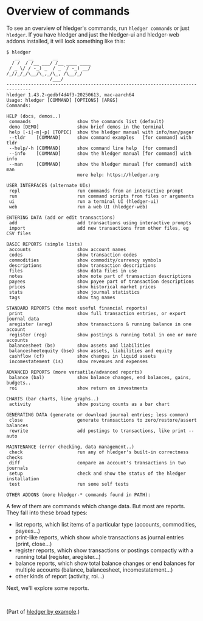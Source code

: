 # Overview of commands

To see an overview of hledger's commands, run `hledger commands` or just `hledger`.
If you have hledger and just the hledger-ui and hledger-web addons installed,
it will look something like this:
```
$ hledger
   __   __       __            
  / /  / /__ ___/ /__ ____ ____
 / _ \/ / -_) _  / _ `/ -_) __/
/_//_/_/\__/\_,_/\_, /\__/_/   
                /___/          
-------------------------------------------------------------------------------
hledger 1.43.2-gedbf4d4f3-20250613, mac-aarch64
Usage: hledger [COMMAND] [OPTIONS] [ARGS]
Commands:

HELP (docs, demos..)
 commands                 show the commands list (default)
 demo [DEMO]              show brief demos in the terminal
 help [-i|-m|-p] [TOPIC]  show the hledger manual with info/man/pager
 --tldr    [COMMAND]      show command examples   [for command] with tldr
 --help/-h [COMMAND]      show command line help  [for command]
 --info    [COMMAND]      show the hledger manual [for command] with info
 --man     [COMMAND]      show the hledger manual [for command] with man
                          more help: https://hledger.org

USER INTERFACES (alternate UIs)
 repl                     run commands from an interactive prompt
 run                      run command scripts from files or arguments
 ui                       run a terminal UI (hledger-ui)
 web                      run a web UI (hledger-web)

ENTERING DATA (add or edit transactions)
 add                      add transactions using interactive prompts
 import                   add new transactions from other files, eg CSV files

BASIC REPORTS (simple lists)
 accounts                 show account names
 codes                    show transaction codes
 commodities              show commodity/currency symbols
 descriptions             show transaction descriptions
 files                    show data files in use
 notes                    show note part of transaction descriptions
 payees                   show payee part of transaction descriptions
 prices                   show historical market prices
 stats                    show journal statistics
 tags                     show tag names

STANDARD REPORTS (the most useful financial reports)
 print                    show full transaction entries, or export journal data
 aregister (areg)         show transactions & running balance in one account
 register (reg)           show postings & running total in one or more accounts
 balancesheet (bs)        show assets and liabilities
 balancesheetequity (bse) show assets, liabilities and equity
 cashflow (cf)            show changes in liquid assets
 incomestatement (is)     show revenues and expenses

ADVANCED REPORTS (more versatile/advanced reports)
 balance (bal)            show balance changes, end balances, gains, budgets..
 roi                      show return on investments

CHARTS (bar charts, line graphs..)
 activity                 show posting counts as a bar chart

GENERATING DATA (generate or download journal entries; less common)
 close                    generate transactions to zero/restore/assert balances
 rewrite                  add postings to transactions, like print --auto

MAINTENANCE (error checking, data management..)
 check                    run any of hledger's built-in correctness checks
 diff                     compare an account's transactions in two journals
 setup                    check and show the status of the hledger installation
 test                     run some self tests

OTHER ADDONS (more hledger-* commands found in PATH):

```

A few of them are commands which change data.
But most are reports. They fall into these broad types:
- list reports, which list items of a particular type (accounts, commodities, payees...)
- print-like reports, which show whole transactions as journal entries (print, close...)
- register reports, which show transactions or postings compactly with a running total (register, aregister...)
- balance reports, which show total balance changes or end balances for multiple accounts (balance, balancesheet, incomestatement...)
- other kinds of report (activity, roi...)

Next, we'll explore some reports.

<br>

(Part of [hledger by example](hledger-by-example.md).)

